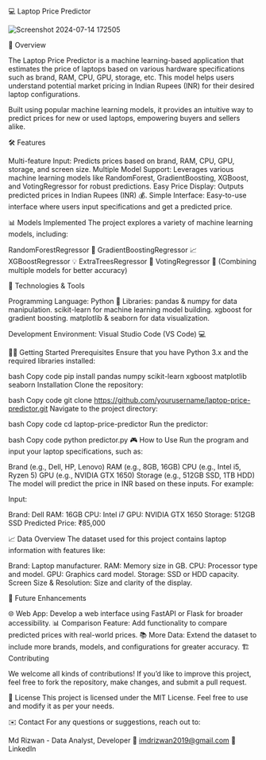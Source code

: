 💻 Laptop Price Predictor


![Screenshot 2024-07-14 172505](https://github.com/user-attachments/assets/8e24c1ce-2ca6-432b-885b-b36639ead60a)


🚀 Overview

The Laptop Price Predictor is a machine learning-based application that estimates the price of laptops based on various hardware specifications such as brand, RAM, CPU, GPU, storage, etc. This model helps users understand potential market pricing in Indian Rupees (INR) for their desired laptop configurations.

Built using popular machine learning models, it provides an intuitive way to predict prices for new or used laptops, empowering buyers and sellers alike.

🛠️ Features

Multi-feature Input: Predicts prices based on brand, RAM, CPU, GPU, storage, and screen size.
Multiple Model Support: Leverages various machine learning models like RandomForest, GradientBoosting, XGBoost, and VotingRegressor for robust predictions.
Easy Price Display: Outputs predicted prices in Indian Rupees (INR) 💰.
Simple Interface: Easy-to-use interface where users input specifications and get a predicted price.


📊 Models Implemented
The project explores a variety of machine learning models, including:

RandomForestRegressor 🌳
GradientBoostingRegressor 📈
XGBoostRegressor 💡
ExtraTreesRegressor 🌿
VotingRegressor 🔗 (Combining multiple models for better accuracy)


🔧 Technologies & Tools

Programming Language: Python 🐍
Libraries:
pandas & numpy for data manipulation.
scikit-learn for machine learning model building.
xgboost for gradient boosting.
matplotlib & seaborn for data visualization.

Development Environment: Visual Studio Code (VS Code) 💻

🏃‍♂️ Getting Started
Prerequisites
Ensure that you have Python 3.x and the required libraries installed:

bash
Copy code
pip install pandas numpy scikit-learn xgboost matplotlib seaborn
Installation
Clone the repository:

bash
Copy code
git clone https://github.com/yourusername/laptop-price-predictor.git
Navigate to the project directory:

bash
Copy code
cd laptop-price-predictor
Run the predictor:

bash
Copy code
python predictor.py
🎮 How to Use
Run the program and input your laptop specifications, such as:

Brand (e.g., Dell, HP, Lenovo)
RAM (e.g., 8GB, 16GB)
CPU (e.g., Intel i5, Ryzen 5)
GPU (e.g., NVIDIA GTX 1650)
Storage (e.g., 512GB SSD, 1TB HDD)
The model will predict the price in INR based on these inputs. For example:

Input:

Brand: Dell
RAM: 16GB
CPU: Intel i7
GPU: NVIDIA GTX 1650
Storage: 512GB SSD
Predicted Price: ₹85,000

📈 Data Overview
The dataset used for this project contains laptop information with features like:

Brand: Laptop manufacturer.
RAM: Memory size in GB.
CPU: Processor type and model.
GPU: Graphics card model.
Storage: SSD or HDD capacity.
Screen Size & Resolution: Size and clarity of the display.


📅 Future Enhancements

🌐 Web App: Develop a web interface using FastAPI or Flask for broader accessibility.
📊 Comparison Feature: Add functionality to compare predicted prices with real-world prices.
📚 More Data: Extend the dataset to include more brands, models, and configurations for greater accuracy.
🏗️ Contributing


We welcome all kinds of contributions! If you’d like to improve this project, feel free to fork the repository, make changes, and submit a pull request.

📜 License
This project is licensed under the MIT License. Feel free to use and modify it as per your needs.

✉️ Contact
For any questions or suggestions, reach out to:

Md Rizwan - Data Analyst, Developer
📧 imdrizwan2019@gmail.com
🔗 LinkedIn
